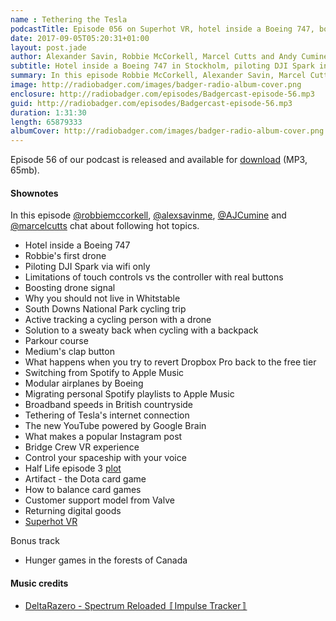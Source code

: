 ```yaml
---
name : Tethering the Tesla
podcastTitle: Episode 056 on Superhot VR, hotel inside a Boeing 747, boosting drone signal and why you should not live in Whitstable
date: 2017-09-05T05:20:31+01:00
layout: post.jade
author: Alexander Savin, Robbie McCorkell, Marcel Cutts and Andy Cumine
subtitle: Hotel inside a Boeing 747 in Stockholm, piloting DJI Spark in wifi mode, why you should not live in Whitstable, South Downs cycling trip, parkour course in London, Medium's clap (not slap) button, switching from Spotify to Apple Music, tethering Tesla's wireless internet, Google Brain watching videos, Bridge Crew VR and Super Hot VR experiences. More details and links with shownotes can be found on our site http://www.radiobadger.com
summary: In this episode Robbie McCorkell, Alexander Savin, Marcel Cutts and Andy Cumine talk about hotel inside a Boeing 747 in Stockholm, piloting DJI Spark in wifi mode, why you should not live in Whitstable, South Downs cycling trip, parkour course in London, Medium's clap (not slap) button, switching from Spotify to Apple Music, tethering Tesla's wireless internet, Google Brain watching videos, Bridge Crew VR and Super Hot VR experiences. More details and links with shownotes can be found on our site http://www.radiobadger.com
image: http://radiobadger.com/images/badger-radio-album-cover.png
enclosure: http://radiobadger.com/episodes/Badgercast-episode-56.mp3
guid: http://radiobadger.com/episodes/Badgercast-episode-56.mp3
duration: 1:31:30
length: 65879333
albumCover: http://radiobadger.com/images/badger-radio-album-cover.png
---
```


Episode 56 of our podcast is released and available for [download](http://radiobadger.com/episodes/Badgercast-episode-56.mp3) (MP3, 65mb).

#### Shownotes

In this episode [@robbiemccorkell](https://twitter.com/robbiemccorkell), [@alexsavinme](https://twitter.com/alexsavinme), [@AJCumine](https://twitter.com/AJCumine) and [@marcelcutts](https://twitter.com/marcelcutts) chat about following hot topics.

* Hotel inside a Boeing 747
* Robbie's first drone
* Piloting DJI Spark via wifi only
* Limitations of touch controls vs the controller with real buttons
* Boosting drone signal
* Why you should not live in Whitstable
* South Downs National Park cycling trip
* Active tracking a cycling person with a drone
* Solution to a sweaty back when cycling with a backpack
* Parkour course
* Medium's clap button
* What happens when you try to revert Dropbox Pro back to the free tier
* Switching from Spotify to Apple Music
* Modular airplanes by Boeing
* Migrating personal Spotify playlists to Apple Music
* Broadband speeds in British countryside
* Tethering of Tesla's internet connection
* The new YouTube powered by Google Brain
* What makes a popular Instagram post
* Bridge Crew VR experience
* Control your spaceship with your voice
* Half Life episode 3 [plot](https://www.polygon.com/2017/8/25/16202006/half-life-2-episode-3-plot-mark-laidlaw-valve)
* Artifact - the Dota card game
* How to balance card games
* Customer support model from Valve
* Returning digital goods
* [Superhot VR](http://uk.ign.com/articles/2017/08/04/superhot-vr-review)

Bonus track

* Hunger games in the forests of Canada

#### Music credits

* [DeltaRazero - Spectrum Reloaded 〚Impulse Tracker〛](https://soundcloud.com/deltarazero/spectrum-reloaded-impulse-tracker)
